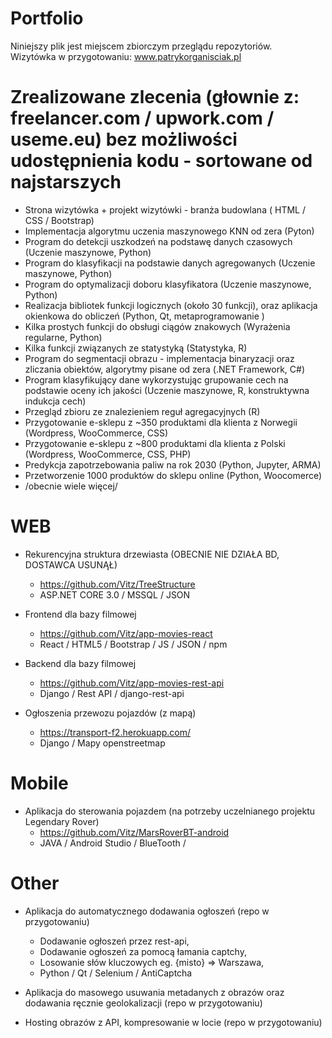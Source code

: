# Portfolio

Niniejszy plik jest miejscem zbiorczym przeglądu repozytoriów.  
Wizytówka w przygotowaniu: www.patrykorganisciak.pl

 # Zrealizowane zlecenia (głownie z: freelancer.com / upwork.com /  useme.eu) bez możliwości udostępnienia kodu - sortowane od najstarszych
- Strona wizytówka + projekt wizytówki - branża budowlana ( HTML / CSS / Bootstrap)
- Implementacja algorytmu uczenia maszynowego KNN od zera (Pyton)
- Program do detekcji uszkodzeń na podstawę danych czasowych (Uczenie maszynowe, Python)
- Program do klasyfikacji na podstawie danych agregowanych (Uczenie maszynowe, Python)
- Program do optymalizacji doboru klasyfikatora (Uczenie maszynowe, Python)
- Realizacja bibliotek funkcji logicznych (około 30 funkcji), oraz aplikacja okienkowa do obliczeń (Python, Qt, metaprogramowanie )
- Kilka prostych funkcji do obsługi ciągów znakowych (Wyrażenia regularne, Python)
- Kilka funkcji związanych ze statystyką (Statystyka, R)
- Program do segmentacji obrazu - implementacja binaryzacji oraz zliczania obiektów, algorytmy pisane od zera (.NET Framework, C#)
- Program klasyfikujący dane wykorzystując grupowanie cech na podstawie oceny ich jakości (Uczenie maszynowe, R,  konstruktywna indukcja cech)
- Przegląd zbioru ze znalezieniem reguł agregacyjnych (R)
- Przygotowanie e-sklepu z ~350 produktami dla klienta z Norwegii (Wordpress, WooCommerce, CSS)
- Przygotowanie e-sklepu z ~800 produktami dla klienta z Polski (Wordpress, WooCommerce, CSS, PHP)
- Predykcja zapotrzebowania paliw na rok 2030 (Python, Jupyter, ARMA)
- Przetworzenie 1000 produktów do sklepu online (Python, Woocomerce)
- /obecnie wiele więcej/


# WEB

- Rekurencyjna struktura drzewiasta (OBECNIE NIE DZIAŁA BD, DOSTAWCA USUNĄŁ)  
  - https://github.com/Vitz/TreeStructure
  - ASP.NET CORE 3.0 / MSSQL / JSON 

- Frontend dla bazy filmowej 
  - https://github.com/Vitz/app-movies-react
  - React / HTML5 / Bootstrap / JS / JSON / npm
  
- Backend dla bazy filmowej
  - https://github.com/Vitz/app-movies-rest-api
  - Django / Rest API / django-rest-api      
    
- Ogłoszenia przewozu pojazdów (z mapą)
  - https://transport-f2.herokuapp.com/
  - Django / Mapy openstreetmap
  
  
# Mobile

- Aplikacja do sterowania pojazdem (na potrzeby uczelnianego projektu Legendary Rover)
  - https://github.com/Vitz/MarsRoverBT-android
  - JAVA / Android Studio / BlueTooth / 
  
# Other

- Aplikacja do automatycznego dodawania ogłoszeń (repo w przygotowaniu)
  - Dodawanie ogłoszeń przez rest-api,  
  - Dodawanie ogłoszeń za pomocą łamania captchy,  
  - Losowanie słów kluczowych eg. {misto} => Warszawa,  
  - Python / Qt / Selenium / AntiCaptcha 
    
 - Aplikacja do masowego usuwania metadanych z obrazów oraz dodawania ręcznie geolokalizacji (repo w przygotowaniu)  
 - Hosting obrazów z API, kompresowanie w locie (repo w przygotowaniu)  


  
  
